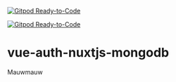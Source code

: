 [![Gitpod Ready-to-Code](https://img.shields.io/badge/Gitpod-Ready--to--Code-blue?logo=gitpod)](https://gitpod.io/#https://github.com/DirtyyDogg/vue-auth-nuxtjs-mongodb) 

[![Gitpod Ready-to-Code](https://img.shields.io/badge/Gitpod-Ready--to--Code-blue?logo=gitpod)](https://gitpod.io/#https://github.com/DirtyyDogg/vue-auth-nuxtjs-mongodb) 

# vue-auth-nuxtjs-mongodb
Mauwmauw
